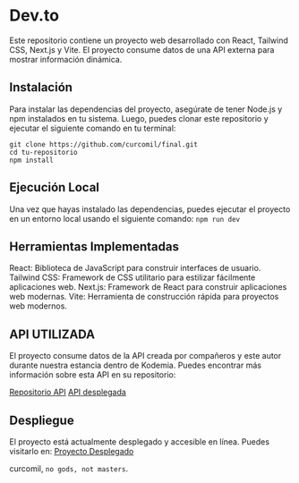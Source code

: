 # Dev.to
Este repositorio contiene un proyecto web desarrollado con React, Tailwind CSS, Next.js y Vite. El proyecto consume datos de una API externa para mostrar información dinámica.

## Instalación
Para instalar las dependencias del proyecto, asegúrate de tener Node.js y npm instalados en tu sistema. Luego, puedes clonar este repositorio y ejecutar el siguiente comando en tu terminal:

```
git clone https://github.com/curcomil/final.git
cd tu-repositorio
npm install
```

## Ejecución Local
Una vez que hayas instalado las dependencias, puedes ejecutar el proyecto en un entorno local usando el siguiente comando:
`npm run dev`

## Herramientas Implementadas
React: Biblioteca de JavaScript para construir interfaces de usuario.
Tailwind CSS: Framework de CSS utilitario para estilizar fácilmente aplicaciones web.
Next.js: Framework de React para construir aplicaciones web modernas.
Vite: Herramienta de construcción rápida para proyectos web modernos.

## API UTILIZADA
El proyecto consume datos de la API creada por compañeros y este autor durante nuestra estancia dentro de Kodemia. Puedes encontrar más información sobre esta API en su repositorio:

[Repositorio API](https://github.com/DEVFBA/k-desafio-node-backend-2.git)
[API desplegada](https://kodemia-backend-challenge-d515b23a922f.herokuapp.com)

## Despliegue
El proyecto está actualmente desplegado y accesible en línea. Puedes visitarlo en:
[Proyecto Desplegado](https://devtofinalpractice.vercel.app/)

curcomil, `no gods, not masters`.

